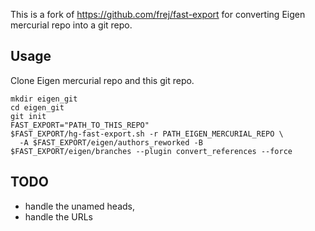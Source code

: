 This is a fork of https://github.com/frej/fast-export
for converting Eigen mercurial repo into a git repo.

## Usage

Clone Eigen mercurial repo and this git repo.
```
mkdir eigen_git
cd eigen_git
git init
FAST_EXPORT="PATH_TO_THIS_REPO"
$FAST_EXPORT/hg-fast-export.sh -r PATH_EIGEN_MERCURIAL_REPO \
  -A $FAST_EXPORT/eigen/authors_reworked -B $FAST_EXPORT/eigen/branches --plugin convert_references --force
```

## TODO

- handle the unamed heads,
- handle the URLs

